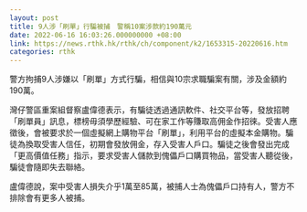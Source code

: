 ```yaml
---
layout: post
title: 9人涉「刷單」行騙被捕　警稱10案涉款約190萬元
date: 2022-06-16 16:03:26.000000000 +08:00
link: https://news.rthk.hk/rthk/ch/component/k2/1653315-20220616.htm
categories: rthk
---
```


警方拘捕9人涉嫌以「刷單」方式行騙，相信與10宗求職騙案有關，涉及金額約190萬。

灣仔警區重案組督察盧偉德表示，有騙徒透過通訊軟件、社交平台等，發放招聘「刷單員」訊息，標榜毋須學歷經驗、可在家工作等賺取高佣金作招徠。受害人應徵後，會被要求於一個虛擬網上購物平台「刷單」，利用平台的虛擬本金購物。騙徒為換取受害人信任，初期會發放佣金，存入受害人戶口。騙徒之後會發出完成「更高價值任務」指示，要求受害人儲款到傀儡戶口購買物品，當受害人聽從後，騙徒會隨即失去聯絡。

盧偉德說，案中受害人損失介乎1萬至85萬，被捕人士為傀儡戶口持有人，警方不排除會有更多人被捕。
